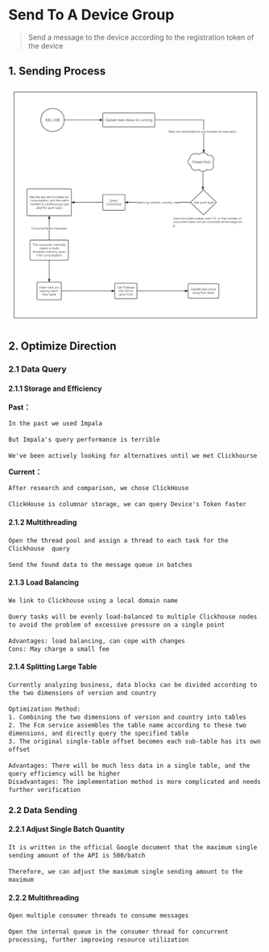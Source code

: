 # Send To A Device Group
> Send a message to the device according to the registration token of the device

## 1. Sending Process

![Fcm Pushing Design (2) - Process](../../Material/image/Fcm%20Pushing%20Design%20(2)%20-%20Process.png)

## 2. Optimize Direction

### 2.1 Data Query

#### 2.1.1 Storage and Efficiency

**Past：**

```
In the past we used Impala

But Impala's query performance is terrible

We've been actively looking for alternatives until we met Clickhourse
```

**Current：**

```
After research and comparison, we chose ClickHouse

ClickHouse is columnar storage, we can query Device's Token faster
```


#### 2.1.2 Multithreading

```
Open the thread pool and assign a thread to each task for the Clickhouse  query

Send the found data to the message queue in batches
```



#### 2.1.3 Load Balancing

```
We link to Clickhouse using a local domain name

Query tasks will be evenly load-balanced to multiple Clickhouse nodes to avoid the problem of excessive pressure on a single point

Advantages: load balancing, can cope with changes
Cons: May charge a small fee
```



#### 2.1.4 Splitting Large Table

```
Currently analyzing business, data blocks can be divided according to the two dimensions of version and country

Optimization Method:
1. Combining the two dimensions of version and country into tables
2. The Fcm service assembles the table name according to these two dimensions, and directly query the specified table
3. The original single-table offset becomes each sub-table has its own offset

Advantages: There will be much less data in a single table, and the query efficiency will be higher
Disadvantages: The implementation method is more complicated and needs further verification
```



### 2.2 Data Sending

#### 2.2.1 Adjust Single Batch Quantity

```
It is written in the official Google document that the maximum single sending amount of the API is 500/batch

Therefore, we can adjust the maximum single sending amount to the maximum
```


#### 2.2.2 Multithreading

```
Open multiple consumer threads to consume messages

Open the internal queue in the consumer thread for concurrent processing, further improving resource utilization
```